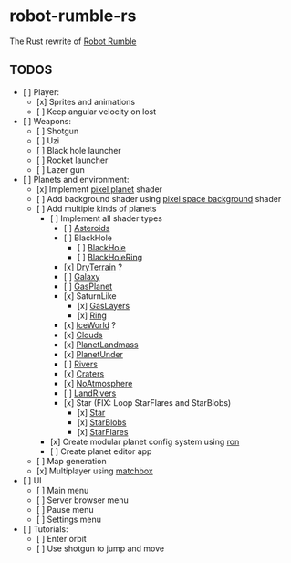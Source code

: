 # robot-rumble-rs

The Rust rewrite of [Robot Rumble](https://github.com/GaspardCulis/robot-rumble)

## TODOS

- \[ \] Player:
  - \[x\] Sprites and animations
  - \[ \] Keep angular velocity on lost
- \[ \] Weapons:
  - \[ \] Shotgun
  - \[ \] Uzi
  - \[ \] Black hole launcher
  - \[ \] Rocket launcher
  - \[ \] Lazer gun
- \[ \] Planets and environment:
  - \[x\] Implement
    [pixel planet](https://deep-fold.itch.io/pixel-planet-generator) shader
  - \[ \] Add background shader using
    [pixel space background](https://deep-fold.itch.io/space-background-generator)
    shader
  - \[ \] Add multiple kinds of planets
    - \[ \] Implement all shader types
      - \[ \]
        [Asteroids](https://github.com/Deep-Fold/PixelPlanets/blob/main/Planets/Asteroids/Asteroids.gdshader)
      - \[ \] BlackHole
        - \[ \]
          [BlackHole](https://github.com/Deep-Fold/PixelPlanets/blob/main/Planets/BlackHole/BlackHole.gdshader)
        - \[ \]
          [BlackHoleRing](https://github.com/Deep-Fold/PixelPlanets/blob/main/Planets/BlackHole/BlackHoleRing.gdshader)
      - \[x\]
        [DryTerrain](https://github.com/Deep-Fold/PixelPlanets/tree/main/Planets/DryTerran)
        ?
      - \[ \]
        [Galaxy](https://github.com/Deep-Fold/PixelPlanets/blob/main/Planets/Galaxy/Galaxy.gdshader)
      - \[ \]
        [GasPlanet](https://github.com/Deep-Fold/PixelPlanets/blob/main/Planets/GasPlanet/GasPlanet.gdshader)
      - \[x\] SaturnLike
        - \[x\]
          [GasLayers](https://github.com/Deep-Fold/PixelPlanets/blob/main/Planets/GasPlanetLayers/GasLayers.gdshader)
        - \[x\]
          [Ring](https://github.com/Deep-Fold/PixelPlanets/blob/main/Planets/GasPlanetLayers/Ring.gdshader)
      - \[x\]
        [IceWorld](https://github.com/Deep-Fold/PixelPlanets/tree/main/Planets/IceWorld)
        ?
      - \[x\]
        [Clouds](https://github.com/Deep-Fold/PixelPlanets/blob/main/Planets/LandMasses/Clouds.gdshader)
      - \[x\]
        [PlanetLandmass](https://github.com/Deep-Fold/PixelPlanets/blob/main/Planets/LandMasses/PlanetLandmass.gdshader)
      - \[x\]
        [PlanetUnder](https://github.com/Deep-Fold/PixelPlanets/blob/main/Planets/LandMasses/PlanetUnder.gdshader)
      - \[ \]
        [Rivers](https://github.com/Deep-Fold/PixelPlanets/blob/main/Planets/LavaWorld/Rivers.gdshader)
      - \[x\]
        [Craters](https://github.com/Deep-Fold/PixelPlanets/blob/main/Planets/NoAtmosphere/Craters.gdshader)
      - \[x\]
        [NoAtmosphere](https://github.com/Deep-Fold/PixelPlanets/blob/main/Planets/NoAtmosphere/NoAtmosphere.gdshader)
      - \[ \]
        [LandRivers](https://github.com/Deep-Fold/PixelPlanets/blob/main/Planets/Rivers/LandRivers.gdshader)
      - \[x\] Star (FIX: Loop StarFlares and StarBlobs)
        - \[x\]
          [Star](https://github.com/Deep-Fold/PixelPlanets/blob/main/Planets/Star/Star.gdshader)
        - \[x\]
          [StarBlobs](https://github.com/Deep-Fold/PixelPlanets/blob/main/Planets/Star/StarBlobs.gdshader)
        - \[x\]
          [StarFlares](https://github.com/Deep-Fold/PixelPlanets/blob/main/Planets/Star/StarFlares.gdshader)
    - \[x\] Create modular planet config system using
      [ron](https://github.com/ron-rs/ron)
    - \[ \] Create planet editor app
  - \[ \] Map generation
  - \[x\] Multiplayer using [matchbox](https://docs.rs/bevy_matchbox)
- \[ \] UI
  - \[ \] Main menu
  - \[ \] Server browser menu
  - \[ \] Pause menu
  - \[ \] Settings menu
- \[ \] Tutorials:
  - \[ \] Enter orbit
  - \[ \] Use shotgun to jump and move

